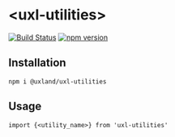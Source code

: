 # \<uxl-utilities\>

[![Build Status](https://travis-ci.org/uxland/uxl-utilities.svg?branch=master)](https://travis-ci.org/uxland/uxl-utilities)
[![npm version](https://badge.fury.io/js/%40uxland%2Fuxl-utilities.svg)](https://badge.fury.io/js/%40uxland%2Fuxl-utilities)

## Installation

`npm i @uxland/uxl-utilities`

## Usage

`import {<utility_name>} from 'uxl-utilities'`
